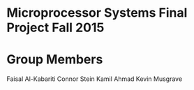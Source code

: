 # Microprocessor Systems Final Project Fall 2015

# Group Members
  Faisal Al-Kabariti
  Connor Stein
  Kamil Ahmad
  Kevin Musgrave


